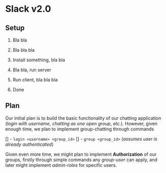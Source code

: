 # Slack v2.0

## Setup

1. Bla bla


2. Bla bla bla


3. Install something, bla bla


4. Bla bla, run server


5. Run client, bla bla bla


6. Done


## Plan
Our initial plan is to build the basic functionality of our chatting application (_login with username_, _chatting as one open group_, _etc._). However, given enough time, we plan to implement group-chatting through commands

[] - `login <username> <group_id>`
[] - `group <group_id>` (_assumes user is already authenticated_)

Given even more time, we might plan to implement **Authorization** of our groups, firstly through simple commands any _group-user_ can apply, and later might implement _admin-roles_ for specific users.
